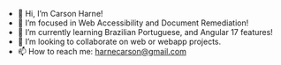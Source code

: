 - 👋 Hi, I’m Carson Harne!
- 👀 I’m focused in Web Accessibility and Document Remediation!
- 🌱 I’m currently learning Brazilian Portuguese, and Angular 17 features!
- 💞️ I’m looking to collaborate on web or webapp projects.
- 📫 How to reach me: harnecarson@gmail.com
